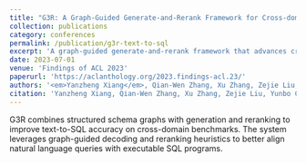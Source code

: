 ```yaml
---
title: "G3R: A Graph-Guided Generate-and-Rerank Framework for Cross-domain Text-to-SQL Generation"
collection: publications
category: conferences
permalink: /publication/g3r-text-to-sql
excerpt: 'A graph-guided generate-and-rerank framework that advances cross-domain text-to-SQL generation.'
date: 2023-07-01
venue: 'Findings of ACL 2023'
paperurl: 'https://aclanthology.org/2023.findings-acl.23/'
authors: '<em>Yanzheng Xiang</em>, Qian-Wen Zhang, Xu Zhang, Zejie Liu, Yunbo Cao, Deyu Zhou'
citation: 'Yanzheng Xiang, Qian-Wen Zhang, Xu Zhang, Zejie Liu, Yunbo Cao, Deyu Zhou. 2023. "G3R: A Graph-Guided Generate-and-Rerank Framework for Cross-domain Text-to-SQL Generation." In <i>Findings of ACL 2023</i>.'
---
```


G3R combines structured schema graphs with generation and reranking to improve text-to-SQL accuracy on cross-domain benchmarks. The system leverages graph-guided decoding and reranking heuristics to better align natural language queries with executable SQL programs.

